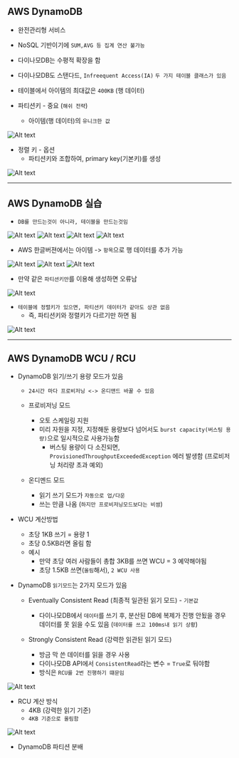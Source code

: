 ## AWS DynamoDB

- 완전관리형 서비스
- NoSQL 기반이기에 `SUM,AVG 등 집계 연산 불가능`
- 다이나모DB는 수평적 확장을 함
- 다이나모DB도 스탠다드, `Infreequent Access(IA)` `두 가지 테이블 클래스가 있음`
- 테이블에서 아이템의 최대값은 `400KB` (행 데이터)






- 파티션키 - 중요 (`해쉬 전략`)
  - 아이템(행 데이터)의 `유니크한 값`

![Alt text](../etc/image3/dynamo_%ED%8C%8C%ED%8B%B0%EC%85%98%ED%82%A41.png)

- 정렬 키 - 옵션
  - 파티션키와 조합하여, primary key(기본키)를 생성

![Alt text](../etc/image3/dynamo_%ED%8C%8C%ED%8B%B0%EC%85%98%ED%82%A42.png)






-------------------------------

## AWS DynamoDB 실습

- `DB를 만드는것이 아니라, 테이블을 만드는것임`

![Alt text](../etc/image3/dynamo_%EC%8B%A4%EC%8A%B51.png)
![Alt text](../etc/image3/dynamo_%EC%8B%A4%EC%8A%B52.png)
![Alt text](../etc/image3/dynamo_%EC%8B%A4%EC%8A%B53.png)
![Alt text](../etc/image3/dynamo_%EC%8B%A4%EC%8A%B54.png)






- AWS 한글버젼에서는 아이템 -> `항목`으로 행 데이터를 추가 가능

![Alt text](../etc/image3/dynamo_%EC%8B%A4%EC%8A%B55.png)
![Alt text](../etc/image3/dynamo_%EC%8B%A4%EC%8A%B56.png)
![Alt text](../etc/image3/dynamo_%EC%8B%A4%EC%8A%B57.png)









- 만약 같은 `파티션키만`를 이용해 생성하면 오류남

![Alt text](../etc/image3/dynamo_%EC%8B%A4%EC%8A%B58.png)













- `테이블에 정렬키가 있으면, 파티션키 데이터가 같아도 상관 없음`
  - 즉, 파티션키와 정렬키가 다르기만 하면 됨

![Alt text](../etc/image3/dynamo_%EC%8B%A4%EC%8A%B59.png)




----------------------------------------

## AWS DynamoDB WCU / RCU

- DynamoDB 읽기/쓰기 용량 모드가 있음
  - `24시간 마다 프로비저닝 <-> 온디맨드 바꿀 수 있음`


  - 프로비저닝 모드
    - 오토 스케일링 지원
    - 미리 자원을 지정, 지정해둔 용량보다 넘어서도 `burst capacity(버스팅 용량)`으로 일시적으로 사용가능함
      - 버스팅 용량이 다 소진되면, `ProvisionedThroughputExceededException` 에러 발생함 (프로비저닝 처리량 초과 예외)



  - 온디멘드 모드
    - 읽기 쓰기 모드가 `자동으로 업/다운`
    - 쓰는 만큼 나옴 (`하지만 프로비저닝모드보다는 비쌈`)




- WCU 계산방법
  - 초당 1KB 쓰기 = 용량 1
  - 초당 0.5KB라면 올림 함
  - 예시
    - 만약 초당 여러 사람들이 총합 3KB를 쓰면 WCU = 3 예약해야됨
    - 초당 1.5KB 쓰면(`올림`해서), `2 WCU 사용`









- DynamoDB `읽기모드`는 2가지 모드가 있음
  - Eventually Consistent Read (최종적 일관된 읽기 모드) - `기본값`
    - 다이나모DB에서 `데이터`를 쓰기 후, 분산된 DB에 복제가 진행 안됬을 경우 데이터를 못 읽을 수도 있음 (`데이터를 쓰고 100ms내 읽기 상황`)



  - Strongly Consistent Read (강력한 읽관된 읽기 모드)
    - 방금 막 쓴 데이터를 읽을 경우 사용
    - 다이나모DB API에서 `ConsistentRead`라는 변수 = `True`로 둬야함
    - 방식은 `RCU를 2번 진행하기 떄문임`


![Alt text](../etc/image3/dynamo_RCU1.png)





- RCU 계산 방식
  - 4KB (강력한 읽기 기준)
  - `4KB 기준으로 올림함`

![Alt text](../etc/image3/dynamo_RCU2.png)







- DynamoDB 파티션 분배



























